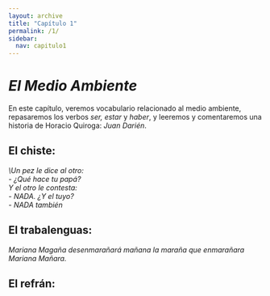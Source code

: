 ```yaml
---
layout: archive
title: "Capítulo 1"
permalink: /1/
sidebar:
  nav: capitulo1
---
```


# _El Medio Ambiente_

En este capítulo, veremos vocabulario relacionado al medio ambiente, repasaremos los verbos _ser, estar_ y _haber_, y leeremos y comentaremos una historia de Horacio Quiroga: _Juan Darién_.


## El chiste:

_\Un pez le dice al otro:   
\- ¿Qué hace tu papá?   
Y el otro le contesta:   
\- NADA. ¿Y el tuyo?   
\- NADA también_   


## El trabalenguas:

_Mariana Magaña
desenmarañará mañana
la maraña que enmarañara
Mariana Mañara._


## El refrán:
